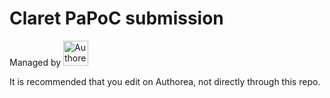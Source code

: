 # Claret PaPoC submission
Managed by <img src=https://www.authorea.com/assets/Authorea-navbar.png height=40px alt=Authorea />

It is recommended that you edit on Authorea, not directly through this repo.
